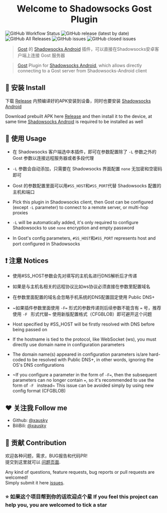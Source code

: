 <h1 align="center">Welcome to Shadowsocks Gost Plugin</h1>
<p>
  <img alt="GitHub Workflow Status" src="https://img.shields.io/github/workflow/status/xausky/ShadowsocksGostPlugin/Android CI">
  <img alt="GitHub release (latest by date)" src="https://img.shields.io/github/v/release/xausky/ShadowsocksGostPlugin">
  <img alt="GitHub All Releases" src="https://img.shields.io/github/downloads/xausky/ShadowsocksGostPlugin/total">
  <img alt="GitHub issues" src="https://img.shields.io/github/issues/xausky/ShadowsocksGostPlugin">
  <img alt="GitHub closed issues" src="https://img.shields.io/github/issues-closed/xausky/ShadowsocksGostPlugin">
</p>

> [Gost](https://github.com/ginuerzh/gost) 的 [Shadowsocks Android](https://github.com/shadowsocks/shadowsocks-android) 插件，可以直接在Shadowsocks安卓客户端上连接 Gost 服务器

> [Gost](https://github.com/ginuerzh/gost) Plugin for [Shadowsocks Android](https://github.com/shadowsocks/shadowsocks-android), which allows directly connecting to a Gost server from Shadowsocks-Android client

## 🚀 安装 Install

下载 [Release](https://github.com/xausky/ShadowsocksGostPlugin/releases) 内预编译好的APK安装到设备，同时也要安装 [Shadowsocks Android](https://github.com/shadowsocks/shadowsocks-android)

Download prebuilt APK here [Release](https://github.com/xausky/ShadowsocksGostPlugin/releases) and then install it to the device, at same time [Shadowsocks Android](https://github.com/shadowsocks/shadowsocks-android) is required to be installed as well

## 🔧 使用 Usage

* 在 Shadowsocks 客户端选中本插件，即可在参数配置除了 `-L` 参数之外的 Gost 参数以连接远程服务器或者多段代理
* `-L` 参数会自动添加，只需要在 Shadowsocks 界面配置 `none` 无加密和空密码即可
* Gost 的参数配置里面可以用`#SS_HOST`和`#SS_PORT`代替 Shadowsocks 配置的主机和端口

* Pick this plugin in Shadowsocks client, then Gost can be configured (except `-L` parameter) to connect to a remote server, or multi-hop proxies
* `-L` will be automatically added, it's only required to configure Shadowsocks to use `none` encryption and empty password
* In Gost's config parameters, `#SS_HOST`和`#SS_PORT` represents host and port configured in Shadowsocks

## ❗ 注意 Notices

* 使用#SS_HOST参数会先对填写的主机名进行DNS解析后才传递
* 如果是与主机名相关的远程协议比如ws协议必须直接在参数里配置域名
* 在参数里面配置的域名会忽略手机系统的DNS配置固定使用 Public DNS+
* ~如果插件参数里面使用 `-F=` 形式的参数传递则后续参数不能含有 `=` 号，推荐使用 `-F ` 形式代替~ 使用新版配置格式（CFGBLOB）即可避开这个问题

* Host specified by #SS_HOST will be firstly resolved with DNS before being passed on
* If the hostname is tied to the protocol, like WebSocket (ws), you must directly use domain name in configuration parameters
* The domain name(s) appeared in configuration parameters is/are hard-coded to be resolved with Public DNS+, in other words, ignoring the OS's DNS configurations
* ~If you configure a parameter in the form of `-F=`, then the subsequent parameters can no longer contain `=`, so it's recommended to use the form of `-F ` instead~ This issue can be avoided simply by using new config format (CFGBLOB)

## ❤ 关注我 Follow me

* Github: [@xausky](https://github.com/xausky)
* BiliBili: [@xausky](https://space.bilibili.com/8419077)

## 🤝 贡献 Contribution

欢迎各种问题，需求，BUG报告和代码PR!<br />提交到这里就可以 [问题页面](https://github.com/xausky/ShadowsocksGostPlugin/issues).

Any kind of questions, feature requests, bug reports or pull requests are welcomed!<br />Simply submit it here [issues](https://github.com/xausky/ShadowsocksGostPlugin/issues).

### ⭐ 如果这个项目帮到你的话欢迎点个星 If you feel this project can help you, you are welcomed to tick a star
